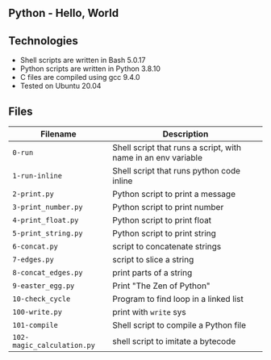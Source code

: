 ## Python - Hello, World


## Technologies
* Shell scripts are written in Bash 5.0.17 
* Python scripts are written in Python 3.8.10
* C files are compiled using gcc 9.4.0 
* Tested on Ubuntu 20.04

## Files
| Filename | Description |
| -------- | ----------- |
| `0-run` | Shell script that runs a script, with name in an env variable |
| `1-run-inline` | Shell script that runs python code inline |
| `2-print.py` | Python script to print a message |
| `3-print_number.py` | Python script to print number |
| `4-print_float.py` | Python script to print float |
| `5-print_string.py` | Python script to print string |
| `6-concat.py` | script to concatenate strings |
| `7-edges.py` | script to slice a string |
| `8-concat_edges.py` | print parts of a string |
| `9-easter_egg.py` | Print "The Zen of Python" |
| `10-check_cycle` | Program to find loop in a linked list |
| `100-write.py` | print with `write` sys |
| `101-compile` | Shell script to compile a Python file |
| `102-magic_calculation.py` | shell script to imitate a bytecode |
